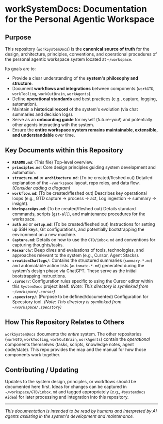 # workSystemDocs: Documentation for the Personal Agentic Workspace

## Purpose

This repository (`workSystemDocs`) is the **canonical source of truth** for the design, architecture, principles, conventions, and operational procedures of the personal agentic workspace system located at `~/workspace`.

Its goals are to:
- Provide a clear understanding of the **system's philosophy and structure**.
- Document **workflows and integrations** between components (`workGTD`, `workTooling`, `workOutBrain`, `workAgents`).
- Define **operational standards** and best practices (e.g., capture, logging, automation).
- Maintain a **historical record** of the system's evolution (via chat summaries and decision logs).
- Serve as an **onboarding guide** for myself (future-you!) and potentially other agents interacting with the system.
- Ensure the **entire workspace system remains maintainable, extensible, and understandable** over time.

## Key Documents within this Repository

*   **`README.md`**: (This file) Top-level overview.
*   **`principles.md`**: Core design principles guiding system development and automation.
*   **`structure.md`** or **`architecture.md`**: (To be created/fleshed out) Detailed explanation of the `~/workspace` layout, repo roles, and data flow. _(Consider adding a diagram)_
*   **`workflow.md`**: (To be created/fleshed out) Describes key operational loops (e.g., GTD capture -> process -> act, Log ingestion -> summary -> insight).
*   **`WorkspaceOps.md`**: (To be created/fleshed out) Details standard commands, scripts (`gst-all`), and maintenance procedures for the workspace.
*   **`auth.md`** or **`setup.md`**: (To be created/fleshed out) Instructions for setting up SSH keys, Git configurations, and potentially bootstrapping the environment on a new machine.
*   **`Capture.md`**: Details on how to use the `GTD/inbox.md` and conventions for capturing thoughts/tasks.
*   **`Research/`**: Deep dives and evaluations of tools, technologies, and approaches relevant to the system (e.g., Cursor, Agent Stacks).
*   **`creationChatlogs/`**: Contains the structured summaries (`summary.*.md`) and automatable action lists (`automate.*.md`) generated during the system's design phase via ChatGPT. These serve as the initial bootstrapping instructions.
*   **`.cursor/`**: Configuration rules specific to using the Cursor editor within this `SystemDocs` project itself. _(Note: This directory is symlinked from `~/workspace/.cursor`)_
*   **`.specstory/`**: (Purpose to be defined/documented) Configuration for Specstory tool. _(Note: This directory is symlinked from `~/workspace/.specstory`)_

## How This Repository Relates to Others

`workSystemDocs` documents the *entire* system. The other repositories (`workGTD`, `workTooling`, `workOutBrain`, `workAgents`) contain the *operational* components themselves (tasks, scripts, knowledge notes, agent code/state). This repo provides the map and the manual for how those components work together.

## Contributing / Updating

Updates to the system design, principles, or workflows should be documented here first. Ideas for changes can be captured in `~/workspace/GTD/inbox.md` and tagged appropriately (e.g., `#systemdocs #idea`) for later processing and integration into this repository.

---
_This documentation is intended to be read by humans and interpreted by AI agents assisting in the system's development and maintenance._